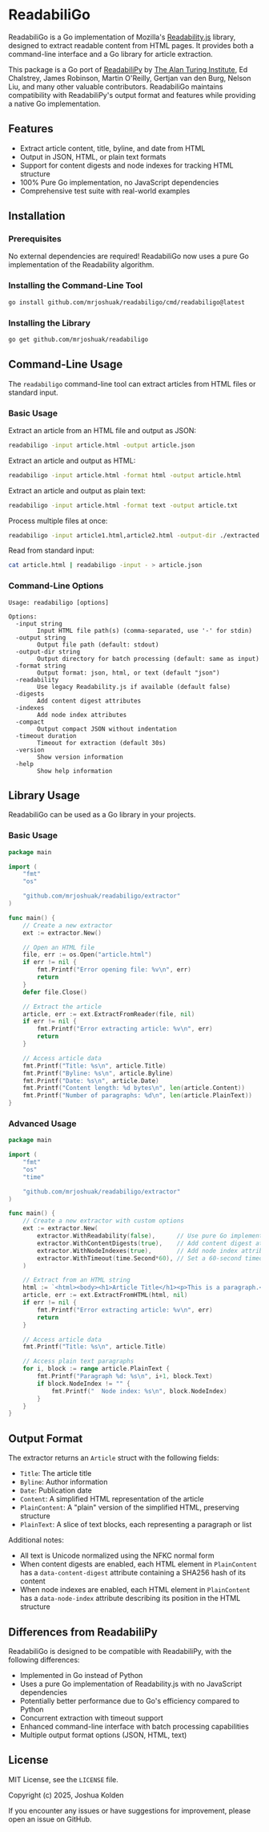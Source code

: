 # ReadabiliGo

ReadabiliGo is a Go implementation of Mozilla's [Readability.js](https://github.com/mozilla/readability) library, designed to extract readable content from HTML pages. It provides both a command-line interface and a Go library for article extraction.

This package is a Go port of [ReadabiliPy](https://github.com/alan-turing-institute/ReadabiliPy) by [The Alan Turing Institute](https://github.com/alan-turing-institute), Ed Chalstrey, James Robinson, Martin O'Reilly, Gertjan van den Burg, Nelson Liu, and many other valuable contributors. ReadabiliGo maintains compatibility with ReadabiliPy's output format and features while providing a native Go implementation.

## Features

- Extract article content, title, byline, and date from HTML
- Output in JSON, HTML, or plain text formats
- Support for content digests and node indexes for tracking HTML structure
- 100% Pure Go implementation, no JavaScript dependencies
- Comprehensive test suite with real-world examples

## Installation

### Prerequisites

No external dependencies are required! ReadabiliGo now uses a pure Go implementation of the Readability algorithm.

### Installing the Command-Line Tool

```bash
go install github.com/mrjoshuak/readabiligo/cmd/readabiligo@latest
```

### Installing the Library

```bash
go get github.com/mrjoshuak/readabiligo
```

## Command-Line Usage

The `readabiligo` command-line tool can extract articles from HTML files or standard input.

### Basic Usage

Extract an article from an HTML file and output as JSON:

```bash
readabiligo -input article.html -output article.json
```

Extract an article and output as HTML:

```bash
readabiligo -input article.html -format html -output article.html
```

Extract an article and output as plain text:

```bash
readabiligo -input article.html -format text -output article.txt
```

Process multiple files at once:

```bash
readabiligo -input article1.html,article2.html -output-dir ./extracted
```

Read from standard input:

```bash
cat article.html | readabiligo -input - > article.json
```

### Command-Line Options

```
Usage: readabiligo [options]

Options:
  -input string
        Input HTML file path(s) (comma-separated, use '-' for stdin)
  -output string
        Output file path (default: stdout)
  -output-dir string
        Output directory for batch processing (default: same as input)
  -format string
        Output format: json, html, or text (default "json")
  -readability
        Use legacy Readability.js if available (default false)
  -digests
        Add content digest attributes
  -indexes
        Add node index attributes
  -compact
        Output compact JSON without indentation
  -timeout duration
        Timeout for extraction (default 30s)
  -version
        Show version information
  -help
        Show help information
```

## Library Usage

ReadabiliGo can be used as a Go library in your projects.

### Basic Usage

```go
package main

import (
	"fmt"
	"os"

	"github.com/mrjoshuak/readabiligo/extractor"
)

func main() {
	// Create a new extractor
	ext := extractor.New()

	// Open an HTML file
	file, err := os.Open("article.html")
	if err != nil {
		fmt.Printf("Error opening file: %v\n", err)
		return
	}
	defer file.Close()

	// Extract the article
	article, err := ext.ExtractFromReader(file, nil)
	if err != nil {
		fmt.Printf("Error extracting article: %v\n", err)
		return
	}

	// Access article data
	fmt.Printf("Title: %s\n", article.Title)
	fmt.Printf("Byline: %s\n", article.Byline)
	fmt.Printf("Date: %s\n", article.Date)
	fmt.Printf("Content length: %d bytes\n", len(article.Content))
	fmt.Printf("Number of paragraphs: %d\n", len(article.PlainText))
}
```

### Advanced Usage

```go
package main

import (
	"fmt"
	"os"
	"time"

	"github.com/mrjoshuak/readabiligo/extractor"
)

func main() {
	// Create a new extractor with custom options
	ext := extractor.New(
		extractor.WithReadability(false),      // Use pure Go implementation (default)
		extractor.WithContentDigests(true),    // Add content digest attributes
		extractor.WithNodeIndexes(true),       // Add node index attributes
		extractor.WithTimeout(time.Second*60), // Set a 60-second timeout
	)

	// Extract from an HTML string
	html := `<html><body><h1>Article Title</h1><p>This is a paragraph.</p></body></html>`
	article, err := ext.ExtractFromHTML(html, nil)
	if err != nil {
		fmt.Printf("Error extracting article: %v\n", err)
		return
	}

	// Access article data
	fmt.Printf("Title: %s\n", article.Title)

	// Access plain text paragraphs
	for i, block := range article.PlainText {
		fmt.Printf("Paragraph %d: %s\n", i+1, block.Text)
		if block.NodeIndex != "" {
			fmt.Printf("  Node index: %s\n", block.NodeIndex)
		}
	}
}
```

## Output Format

The extractor returns an `Article` struct with the following fields:

- `Title`: The article title
- `Byline`: Author information
- `Date`: Publication date
- `Content`: A simplified HTML representation of the article
- `PlainContent`: A "plain" version of the simplified HTML, preserving structure
- `PlainText`: A slice of text blocks, each representing a paragraph or list

Additional notes:

- All text is Unicode normalized using the NFKC normal form
- When content digests are enabled, each HTML element in `PlainContent` has a `data-content-digest` attribute containing a SHA256 hash of its content
- When node indexes are enabled, each HTML element in `PlainContent` has a `data-node-index` attribute describing its position in the HTML structure

## Differences from ReadabiliPy

ReadabiliGo is designed to be compatible with ReadabiliPy, with the following differences:

- Implemented in Go instead of Python
- Uses a pure Go implementation of Readability.js with no JavaScript dependencies
- Potentially better performance due to Go's efficiency compared to Python
- Concurrent extraction with timeout support
- Enhanced command-line interface with batch processing capabilities
- Multiple output format options (JSON, HTML, text)

## License

MIT License, see the `LICENSE` file.

Copyright (c) 2025, Joshua Kolden

If you encounter any issues or have suggestions for improvement, please open an issue on GitHub.
